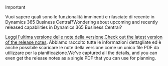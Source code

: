 > [!IMPORTANT]
>
> <span data-ttu-id="2e3b2-101">Vuoi sapere quali sono le funzionalità imminenti e rilasciate di recente in Dynamics 365 Business Central?</span><span class="sxs-lookup"><span data-stu-id="2e3b2-101">Wondering about upcoming and recently released capabilities in Dynamics 365 Business Central?</span></span>
>
> <span data-ttu-id="2e3b2-102">[Leggi l'ultima versione delle note della versione](/business-applications-release-notes/April19/dynamics365-business-central/).</span><span class="sxs-lookup"><span data-stu-id="2e3b2-102">[Check out the latest version of the release notes](/business-applications-release-notes/April19/dynamics365-business-central/).</span></span> <span data-ttu-id="2e3b2-103">Abbiamo raccolto tutte le informazioni dettagliate ed è anche possibile scaricare le note della versione come un unico file PDF da utilizzare per la pianificazione.</span><span class="sxs-lookup"><span data-stu-id="2e3b2-103">We've captured all the details, and you can even get the release notes as a single PDF that you can use for planning.</span></span>  
